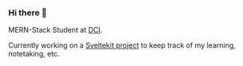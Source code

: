 ### Hi there 👋

MERN-Stack Student at [DCI](https://digitalcareerinstitute.org/de/courses/web-development).

Currently working on a [Sveltekit project](https://github.com/timobickmann/webdev-learning-hub) to keep track of my learning, notetaking, etc. 


<!--
**timobickmann/timobickmann** is a ✨ _special_ ✨ repository because its `README.md` (this file) appears on your GitHub profile.

Here are some ideas to get you started:

- 🔭 I’m currently working on ...
- 🌱 I’m currently learning ...
- 👯 I’m looking to collaborate on ...
- 🤔 I’m looking for help with ...
- 💬 Ask me about ...
- 📫 How to reach me: ...
- 😄 Pronouns: ...
- ⚡ Fun fact: ...
-->
